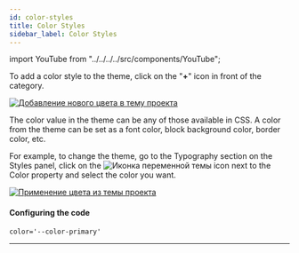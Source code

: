 ```yaml
---
id: color-styles
title: Color Styles
sidebar_label: Color Styles
---
```


import YouTube from "../../../../src/components/YouTube";

<YouTube videoId="tPupaz-C_1A" />

To add a color style to the theme, click on the "**+**" icon in front of the category.

[![Добавление нового цвета в тему проекта](/scr/theme-panel-color-styles-add-poster.png)](https://youtu.be/TXmSrIW-l78)

The color value in the theme can be any of those available in CSS. A color from the theme can be set as a font color, block background color, border color, etc.

For example, to change the theme, go to the Typography section on the Styles panel, click on the
![Иконка переменной темы](/img/icon-theme-variable.svg)
icon next to the Color property and select the color you want.

[![Применение цвета из темы проекта](/scr/theme-panel-color-styles-apply-poster.png)](https://youtu.be/hDUcr_guXGg)

#### Configuring the code

```
color='--color-primary'
```

---
